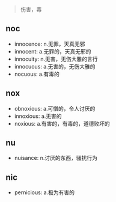 > 伤害，毒

## noc

- innocence: n.无罪，天真无邪
- innocent: a.无罪的，天真无邪的
- innocuity: n.无害，无伤大雅的言行
- innocuous: a.无害的，无伤大雅的
- nocuous: a.有毒的

## nox

- obnoxious: a.可憎的，令人讨厌的
- innoxious: a.无害的
- noxious: a.有害的，有毒的，道德败坏的

## nu

- nuisance: n.讨厌的东西，骚扰行为

## nic

- pernicious: a.极为有害的